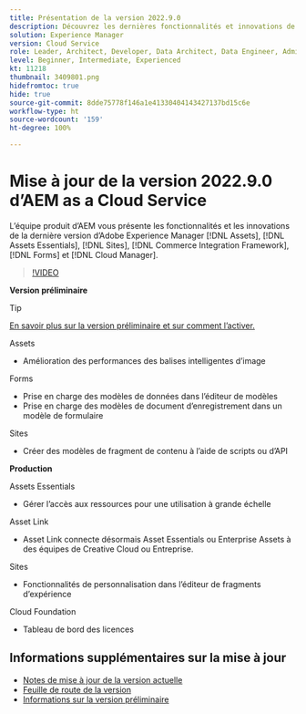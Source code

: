 ```yaml
---
title: Présentation de la version 2022.9.0
description: Découvrez les dernières fonctionnalités et innovations de la version 2022.9.0 d’Adobe Experience Manager  [!DNL Assets Essentials], [!DNL Sites], [!DNL Screens], [!DNL Forms]  et  [!DNL Cloud Foundation].
solution: Experience Manager
version: Cloud Service
role: Leader, Architect, Developer, Data Architect, Data Engineer, Admin, User
level: Beginner, Intermediate, Experienced
kt: 11218
thumbnail: 3409801.png
hidefromtoc: true
hide: true
source-git-commit: 8dde75778f146a1e41330404143427137bd15c6e
workflow-type: ht
source-wordcount: '159'
ht-degree: 100%

---
```


# Mise à jour de la version 2022.9.0 d’AEM as a Cloud Service

L’équipe produit d’AEM vous présente les fonctionnalités et les innovations de la dernière version d’Adobe Experience Manager [!DNL Assets], [!DNL Assets Essentials], [!DNL Sites], [!DNL Commerce Integration Framework], [!DNL Forms] et [!DNL Cloud Manager].

>[!VIDEO](https://video.tv.adobe.com/v/3409801/?quality=12&learn=on)

**Version préliminaire**

>[!TIP]
>
>[En savoir plus sur la version préliminaire et sur comment l’activer.](https://experienceleague.adobe.com/docs/experience-manager-cloud-service/content/release-notes/prerelease.html?lang=fr)

Assets

* Amélioration des performances des balises intelligentes d’image

Forms

* Prise en charge des modèles de données dans l’éditeur de modèles
* Prise en charge des modèles de document d’enregistrement dans un modèle de formulaire

Sites

* Créer des modèles de fragment de contenu à l’aide de scripts ou d’API

**Production**

Assets Essentials

* Gérer l’accès aux ressources pour une utilisation à grande échelle

Asset Link

* Asset Link connecte désormais Asset Essentials ou Enterprise Assets à des équipes de Creative Cloud ou Entreprise.

Sites

* Fonctionnalités de personnalisation dans l’éditeur de fragments d’expérience

Cloud Foundation

* Tableau de bord des licences

<!--- Have questions about the release?  Discuss the release in [Experience League Communities](https://adobe.ly/3paYDAo) --->

## Informations supplémentaires sur la mise à jour

* [Notes de mise à jour de la version actuelle](https://experienceleague.adobe.com/docs/experience-manager-cloud-service/content/release-notes/home.html?lang=fr)
* [Feuille de route de la version](https://experienceleague.adobe.com/docs/experience-manager-release-information/aem-release-updates/update-releases-roadmap.html?lang=fr)
* [Informations sur la version préliminaire](https://experienceleague.adobe.com/docs/experience-manager-cloud-service/content/release-notes/prerelease.html?lang=fr)